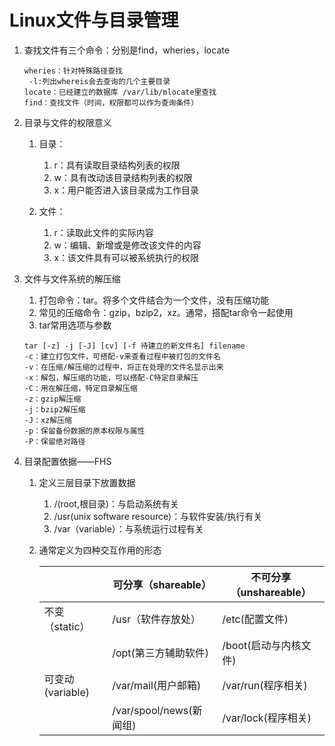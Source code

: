# Linux文件与目录管理

1. 查找文件有三个命令：分别是find，wheries，locate

   ~~~
   wheries：针对特殊路径查找
    -l:列出whereis会去查询的几个主要目录
   locate：已经建立的数据库 /var/lib/mlocate里查找
   find：查找文件（时间，权限都可以作为查询条件）
   ~~~

2. 目录与文件的权限意义

   1. 目录：
      1. r：具有读取目录结构列表的权限
      2. w：具有改动该目录结构列表的权限
      3. x：用户能否进入该目录成为工作目录

   2. 文件：
      1. r：读取此文件的实际内容
      2. w：编辑、新增或是修改该文件的内容
      3. x：该文件具有可以被系统执行的权限

3. 文件与文件系统的解压缩

   1. 打包命令：tar。将多个文件结合为一个文件，没有压缩功能
   2. 常见的压缩命令：gzip，bzip2，xz。通常，搭配tar命令一起使用
   3. tar常用选项与参数

   ~~~
   tar [-z] -j [-J] [cv] [-f 待建立的新文件名] filename
   -c：建立打包文件，可搭配-v来查看过程中被打包的文件名
   -v：在压缩/解压缩的过程中，将正在处理的文件名显示出来
   -x：解包，解压缩的功能，可以搭配-C特定目录解压
   -C：用在解压缩，特定目录解压缩
   -z：gzip解压缩
   -j：bzip2解压缩
   -J：xz解压缩
   -p：保留备份数据的原本权限与属性
   -P：保留绝对路径
   ~~~

4. 目录配置依据——FHS

   1. 定义三层目录下放置数据

      1. /(root,根目录)：与启动系统有关
      2. /usr(unix software resource)：与软件安装/执行有关
      3. /var（variable）：与系统运行过程有关

   2. 通常定义为四种交互作用的形态

      |                  | 可分享（shareable）     | 不可分享（unshareable） |
      | ---------------- | ----------------------- | ----------------------- |
      | 不变（static）   | /usr（软件存放处）      | /etc(配置文件)          |
      |                  | /opt(第三方辅助软件)    | /boot(启动与内核文件)   |
      | 可变动(variable) | /var/mail(用户邮箱)     | /var/run(程序相关)      |
      |                  | /var/spool/news(新闻组) | /var/lock(程序相关)     |

      


 
